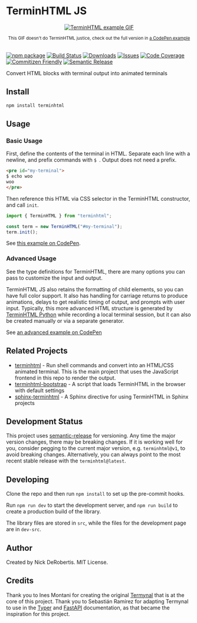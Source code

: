 # TerminHTML JS

<div align="center">
  <p align="center">
    <a href="https://nickderobertis.github.io/terminhtml/">
      <img src="https://nickderobertis.github.io/terminhtml/_static/images/demo-output.gif" alt="TerminHTML example GIF">
    </a>
  </p>
  <sub>This GIF doesn't do TerminHTML justice, check out the full version in <a href="https://codepen.io/nickderobertis/pen/mdXOGJd">a CodePen example</a></sub>
</div>
<br>

[![npm package][npm-img]][npm-url]
[![Build Status][build-img]][build-url]
[![Downloads][downloads-img]][downloads-url]
[![Issues][issues-img]][issues-url]
[![Code Coverage][codecov-img]][codecov-url]
[![Commitizen Friendly][commitizen-img]][commitizen-url]
[![Semantic Release][semantic-release-img]][semantic-release-url]

Convert HTML blocks with terminal output into animated terminals

## Install

```bash
npm install terminhtml
```

## Usage

### Basic Usage

First, define the contents of the terminal in HTML. Separate each line with a newline,
and prefix commands with `$ `. Output does not need a prefix.

```html
<pre id="my-terminal">
$ echo woo
woo
</pre>
```

Then reference this HTML via CSS selector in the TerminHTML constructor,
and call `init`.

```js
import { TerminHTML } from "terminhtml";

const term = new TerminHTML("#my-terminal");
term.init();
```

See [this example on CodePen](https://codepen.io/nickderobertis/pen/dydOjra).

### Advanced Usage

See the type definitions for TerminHTML, there are many options you can pass to
customize the input and output.

TerminHTML JS also retains the formatting of child elements, so you can have full
color support. It also has handling for carriage returns to produce animations, delays to get
realistic timing of output, and prompts with user input.
Typically, this more advanced HTML structure is generated by [TerminHTML Python](https://nickderobertis.github.io/terminhtml/) while recording a local terminal session, but it can also be created manually
or via a separate generator.

See [an advanced example on CodePen](https://codepen.io/nickderobertis/pen/mdXOGJd)

## Related Projects

- [terminhtml](https://nickderobertis.github.io/terminhtml/) - Run shell commands and convert into an HTML/CSS animated terminal. This is the main project that uses the JavaScript frontend in this repo to render the output.
- [terminhtml-bootstrap](https://github.com/nickderobertis/terminhtml-bootstrap) - A script that loads TerminHTML in the browser with default settings
- [sphinx-terminhtml](https://nickderobertis.github.io/sphinx-terminhtml/) - A Sphinx directive for using TerminHTML in Sphinx projects

## Development Status

This project uses [semantic-release](https://github.com/semantic-release/semantic-release) for versioning.
Any time the major version changes, there may be breaking changes. If it is working well for you, consider
pegging to the current major version, e.g. `terminhtml@v1`, to avoid breaking changes. Alternatively,
you can always point to the most recent stable release with the `terminhtml@latest`.

## Developing

Clone the repo and then run `npm install` to set up the pre-commit hooks.

Run `npm run dev` to start the development server, and `npm run build` to create a production build
of the library.

The library files are stored in `src`, while the files for the development page are in `dev-src`.

## Author

Created by Nick DeRobertis. MIT License.

## Credits

Thank you to Ines Montani for creating the original [Termynal](https://github.com/ines/termynal)
that is at the core of this project. Thank you to Sebastián Ramírez for adapting Termynal to
use in the [Typer](https://typer.tiangolo.com/) and [FastAPI](https://fastapi.tiangolo.com/)
documentation, as that became the inspiration for this project.

[build-img]: https://github.com/nickderobertis/terminhtml-js/actions/workflows/release.yml/badge.svg
[build-url]: https://github.com/nickderobertis/terminhtml-js/actions/workflows/release.yml
[downloads-img]: https://img.shields.io/npm/dt/terminhtml
[downloads-url]: https://www.npmtrends.com/terminhtml
[npm-img]: https://img.shields.io/npm/v/terminhtml
[npm-url]: https://www.npmjs.com/package/terminhtml
[issues-img]: https://img.shields.io/github/issues/nickderobertis/terminhtml-js
[issues-url]: https://github.com/nickderobertis/terminhtml-js/issues
[codecov-img]: https://codecov.io/gh/nickderobertis/terminhtml-js/branch/main/graph/badge.svg
[codecov-url]: https://codecov.io/gh/nickderobertis/terminhtml-js
[semantic-release-img]: https://img.shields.io/badge/%20%20%F0%9F%93%A6%F0%9F%9A%80-semantic--release-e10079.svg
[semantic-release-url]: https://github.com/semantic-release/semantic-release
[commitizen-img]: https://img.shields.io/badge/commitizen-friendly-brightgreen.svg
[commitizen-url]: http://commitizen.github.io/cz-cli/
